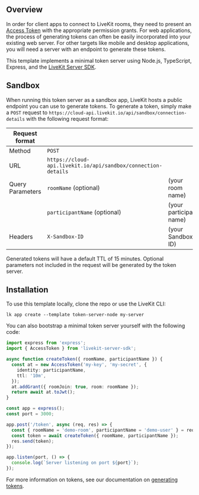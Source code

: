 ## Overview

In order for client apps to connect to LiveKit rooms, they need to present an [Access Token](https://docs.livekit.io/home/get-started/authentication/) with the appropriate permission grants. For web applications, the process of generating tokens can often be easily incorporated into your existing web server. For other targets like mobile and desktop applications, you will need a server with an endpoint to generate these tokens.

This template implements a minimal token server using Node.js, TypeScript, Express, and the [LiveKit Server SDK](https://github.com/livekit/node-sdks/tree/main/packages/livekit-server-sdk).

## Sandbox

When running this token server as a sandbox app, LiveKit hosts a public endpoint you can use to generate tokens. To generate a token, simply make a `POST` request to `https://cloud-api.livekit.io/api/sandbox/connection-details` with the following request format:

| **Request format** |                              |                                |
| ------------------ | ---------------------------- | ------------------------------ |
| Method             | `POST`                       |                                |
| URL                | `https://cloud-api.livekit.io/api/sandbox/connection-details` |
| Query Parameters   | `roomName` (optional)        | (your room name)               |
|                    | `participantName` (optional) | (your participant name)        |
| Headers            | `X-Sandbox-ID`               | (your Sandbox ID)              |

Generated tokens will have a default TTL of 15 minutes. Optional parameters not included in the request will be generated by the token server.

## Installation

To use this template locally, clone the repo or use the LiveKit CLI:

```console
lk app create --template token-server-node my-server
```

You can also bootstrap a minimal token server yourself with the following code:

```ts
import express from 'express';
import { AccessToken } from 'livekit-server-sdk';

async function createToken({ roomName, participantName }) {
  const at = new AccessToken('my-key', 'my-secret', {
    identity: participantName,
    ttl: '10m',
  });
  at.addGrant({ roomJoin: true, room: roomName });
  return await at.toJwt();
}

const app = express();
const port = 3000;

app.post('/token', async (req, res) => {
  const { roomName = 'demo-room', participantName = 'demo-user' } = req.body || {};
  const token = await createToken({ roomName, participantName });
  res.send(token);
});

app.listen(port, () => {
  console.log(`Server listening on port ${port}`);
});
```

For more information on tokens, see our documentation on [generating tokens](https://docs.livekit.io/home/server/generating-tokens/).

